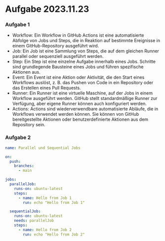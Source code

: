 # Aufgabe 2023.11.23
### Aufgabe 1 
- Workflow: Ein Workflow in GitHub Actions ist eine automatisierte Abfolge von Jobs und Steps, die in Reaktion auf bestimmte Ereignisse in einem GitHub-Repository ausgeführt wird.
- Job: Ein Job ist eine Sammlung von Steps, die auf dem gleichen Runner parallel oder sequenziell ausgeführt werden.
- Step: Ein Step ist eine einzelne Aufgabe innerhalb eines Jobs. Schritte sind grundlegende Bausteine eines Jobs und führen spezifische Aktionen aus.
- Event: Ein Event ist eine Aktion oder Aktivität, die den Start eines Workflows auslöst, z. B. das Pushen von Code in ein Repository oder das Erstellen eines Pull Requests.
- Runner: Ein Runner ist eine virtuelle Maschine, auf der Jobs in einem Workflow ausgeführt werden. GitHub stellt standardmäßige Runner zur Verfügung, aber eigene Runner können auch konfiguriert werden.
- Actions: Actions sind wiederverwendbare automatisierte Abläufe, die in Workflows verwendet werden können. Sie können von GitHub bereitgestellte Aktionen oder benutzerdefinierte Aktionen aus dem Repository sein.


### Aufgabe 2

```yml
name: Parallel und Sequential Jobs

on:
  push:
    branches:
      - main

jobs:
  parallelJob:
    runs-on: ubuntu-latest
    steps:
      - name: Hello from Job 1
        run: echo "Hello from Job 1"

  sequentialJob:
    runs-on: ubuntu-latest
    needs: parallelJob
    steps:
      - name: Hello from Job 2
        run: echo "Hello from Job 2"

```